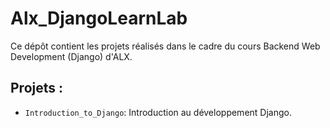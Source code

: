 # Alx_DjangoLearnLab

Ce dépôt contient les projets réalisés dans le cadre du cours Backend Web Development (Django) d'ALX.

## Projets :

- `Introduction_to_Django`: Introduction au développement Django.